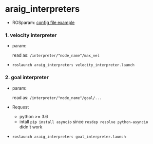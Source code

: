 # araig_interpreters

* ROSparam:
    [config file example](config/interpreter.yaml)
### 1. velocity interpreter
* param:
    
    read as: `/interpreter/"node_name"/max_vel`
    
* `roslaunch araig_interpreters velocity_interpreter.launch`

### 2. goal interpreter
* param:

    read as: `/interpreter/"node_name"/goal/...`
* Request

    * python >= 3.6
    * intall `pip install asyncio` since `rosdep resolve python-asyncio` didn't work

* `roslaunch araig_interpreters goal_interpreter.launch`